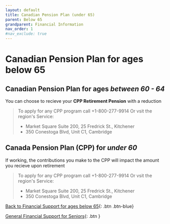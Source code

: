 ```yaml
---
layout: default
title: Canadian Pension Plan (under 65)
parent: Below 65
grandparent: Financial Information
nav_order: 1
#nav_exclude: true
---
```


# Canadian Pension Plan for ages below 65

## Canadian Pension Plan for ages *between 60 - 64*

You can choose to recieve your **CPP Retirement Pension** with a reduction

>To apply for any CPP program call +1-800-277-9914 
>Or vsit the region's Service:
>- Market Square Suite 200, 25 Fredrick St., Kitchener
>- 350 Conestoga Blvd, Unit C1, Cambridge

## Canada Pension Plan (CPP) for *under 60*

If working, the contributions you make to the CPP will impact the amount you recieve upon retirement

>To apply for any CPP program call +1-800-277-9914 
>Or vsit the region's Service:
> * Market Square Suite 200, 25 Fredrick St., Kitchener
> * 350 Conestoga Blvd, Unit C1, Cambridge

[Back to Financial Support for ages below 65](./Below65.md){: .btn .btn-blue}

[General Financial Support for Seniors](./financialhelp.md){: .btn }
